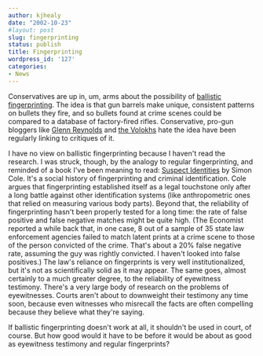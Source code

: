 ```yaml
---
author: kjhealy
date: "2002-10-23"
#layout: post
slug: fingerprinting
status: publish
title: Fingerprinting
wordpress_id: '127'
categories:
- News
---
```


Conservatives are up in, um, arms about the possibility of [ballistic fingerprinting](http://news.google.com/news?hl=en&lr=&ie=ISO-8859-1&q=ballistic+fingerprinting&sa=N&tab=wn "Google"). The idea is that gun barrels make unique, consistent patterns on bullets they fire, and so bullets found at crime scenes could be compared to a database of factory-fired rifles. Conservative, pro-gun bloggers like [Glenn Reynolds](http://www.instapundit.com/archives/004885.php#004885 "Instapundit.com:") and [the Volokhs](http://volokh.blogspot.com/2002_10_20_volokh_archive.html#85593298) hate the idea have been regularly linking to critiques of it.

I have no view on ballistic fingerprinting because I haven't read the research. I was struck, though, by the analogy to regular fingerprinting, and reminded of a book I've been meaning to read: [Suspect Identities](http://www.hup.harvard.edu/catalog/COLSUS.html) by Simon Cole. It's a social history of fingerprinting and criminal identification. Cole argues that fingerprinting established itself as a legal touchstone only after a long battle against other identification systems (like anthropometric ones that relied on measuring various body parts). Beyond that, the reliability of fingerprinting hasn't been properly tested for a long time: the rate of false positive and false negative matches might be quite high. (The Economist reported a while back that, in one case, 8 out of a sample of 35 state law enforcement agencies failed to match latent prints at a crime scene to those of the person convicted of the crime. That's about a 20% false negative rate, assuming the guy was rightly convicted. I haven't looked into false positives.) The law's reliance on fingerprints is very well institutionalized, but it's not as scientifically solid as it may appear. The same goes, almost certainly to a much greater degree, to the reliability of eyewitness testimony. There's a very large body of research on the problems of eyewitnesses. Courts aren't about to downweight their testimony any time soon, because even witnesses who misrecall the facts are often compelling because they believe what they're saying.

If ballistic fingerprinting doesn't work at all, it shouldn't be used in court, of course. But how good would it have to be before it would be about as good as eyewitness testimony and regular fingerprints?
